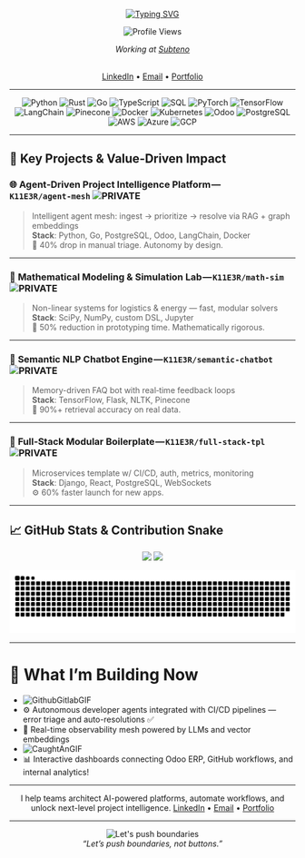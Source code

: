 <p align="center">
  <a href="https://github.com/K11E3R">
    <img src="https://readme-typing-svg.demolab.com?font=Fira+Code&weight=800&size=32&pause=1000&color=00F7E6&center=true&width=900&height=80&lines=Hey%2C+I'm+Yassine+Naanani+%F0%9F%8C%90;AI+Engineer+%E2%9A%96+Architect+of+Intelligent+Systems;Builder+of+Full-Stack+Platforms+%E2%9A%99;Code+Alchemist+%7C+Math+Modeler+%7C+Odoo+Wizard;RAG%2C+Agents%2C+LLMs%2C+and+Beyond+%F0%9F%9A%80;Let's+build+the+future+together+%F0%9F%9A%80" alt="Typing SVG"/>
  </a>
</p>

<p align="center">
  <img src="https://komarev.com/ghpvc/?username=K11E3R&style=flat-square&color=76E0FF" alt="Profile Views"/>
</p>

<p align="center"><em>Working at <a href="https://www.subteno.com/" target="_blank">Subteno</a></em></p>

<p align="center">
  <br>
  <a href="https://www.linkedin.com/in/yassine-naanani-5332a7a0/" target="_blank" rel="noopener noreferrer">LinkedIn</a> • 
  <a href="mailto:prs.online.00@gmail.com" target="_blank" rel="noopener noreferrer">Email</a> • 
  <a href="http://k11e3r.github.io/" target="_blank" rel="noopener noreferrer">Portfolio</a>
</p>


---

<div align="center">

<!-- Languages -->
<img src="https://img.shields.io/badge/-Python-3776AB?logo=python&logoColor=white&style=for-the-badge&animation=glow" alt="Python"/>
<img src="https://img.shields.io/badge/-Rust-000000?logo=rust&logoColor=white&style=for-the-badge&animation=glow" alt="Rust"/>
<img src="https://img.shields.io/badge/-Go-00ADD8?logo=go&logoColor=white&style=for-the-badge&animation=glow" alt="Go"/>
<img src="https://img.shields.io/badge/-TypeScript-3178C6?logo=typescript&logoColor=white&style=for-the-badge&animation=glow" alt="TypeScript"/>
<img src="https://img.shields.io/badge/-SQL-4479A1?logo=postgresql&logoColor=white&style=for-the-badge&animation=glow" alt="SQL"/>

<!-- AI/ML -->
<img src="https://img.shields.io/badge/-PyTorch-EE4C2C?logo=pytorch&logoColor=white&style=for-the-badge&animation=glow" alt="PyTorch"/>
<img src="https://img.shields.io/badge/-TensorFlow-FF6F00?logo=tensorflow&logoColor=white&style=for-the-badge&animation=glow" alt="TensorFlow"/>
<img src="https://img.shields.io/badge/-LangChain-000000?logo=langchain&logoColor=white&style=for-the-badge&animation=glow" alt="LangChain"/>
<img src="https://img.shields.io/badge/-Pinecone-007AC2?logo=pinecone&logoColor=white&style=for-the-badge&animation=glow" alt="Pinecone"/>

<!-- Backend & DevOps -->
<img src="https://img.shields.io/badge/-Docker-2496ED?logo=docker&logoColor=white&style=for-the-badge&animation=glow" alt="Docker"/>
<img src="https://img.shields.io/badge/-Kubernetes-326CE5?logo=kubernetes&logoColor=white&style=for-the-badge&animation=glow" alt="Kubernetes"/>
<img src="https://img.shields.io/badge/-Odoo-7B3F00?logo=odoo&logoColor=white&style=for-the-badge&animation=glow" alt="Odoo"/>
<img src="https://img.shields.io/badge/-PostgreSQL-336791?logo=postgresql&logoColor=white&style=for-the-badge&animation=glow" alt="PostgreSQL"/>

<!-- Cloud -->
<img src="https://img.shields.io/badge/-AWS-232F3E?logo=amazon-aws&logoColor=white&style=for-the-badge&animation=glow" alt="AWS"/>
<img src="https://img.shields.io/badge/-Azure-0078D4?logo=microsoft-azure&logoColor=white&style=for-the-badge&animation=glow" alt="Azure"/>
<img src="https://img.shields.io/badge/-GCP-4285F4?logo=google-cloud&logoColor=white&style=for-the-badge&animation=glow" alt="GCP"/>

</div>


---

## 💼 Key Projects & Value‑Driven Impact

### 🌐 **Agent‑Driven Project Intelligence Platform** — `K11E3R/agent‑mesh` ![PRIVATE](https://img.shields.io/badge/-Private-ff006e?style=flat&logo=gitbook&logoColor=white)
> Intelligent agent mesh: ingest → prioritize → resolve via RAG + graph embeddings  
> **Stack**: Python, Go, PostgreSQL, Odoo, LangChain, Docker  
> 🚀 40% drop in manual triage. Autonomy by design.

---

### 🧠 **Mathematical Modeling & Simulation Lab** — `K11E3R/math‑sim` ![PRIVATE](https://img.shields.io/badge/-Private-ff006e?style=flat&logo=gitbook&logoColor=white)
> Non-linear systems for logistics & energy — fast, modular solvers  
> **Stack**: SciPy, NumPy, custom DSL, Jupyter  
> 🧮 50% reduction in prototyping time. Mathematically rigorous.

---

### 💬 **Semantic NLP Chatbot Engine** — `K11E3R/semantic‑chatbot` ![PRIVATE](https://img.shields.io/badge/-Private-ff006e?style=flat&logo=gitbook&logoColor=white)
> Memory-driven FAQ bot with real‑time feedback loops  
> **Stack**: TensorFlow, Flask, NLTK, Pinecone  
> 🧠 90%+ retrieval accuracy on real data.

---

### 🧱 **Full‑Stack Modular Boilerplate** — `K11E3R/full‑stack‑tpl` ![PRIVATE](https://img.shields.io/badge/-Private-ff006e?style=flat&logo=gitbook&logoColor=white)
> Microservices template w/ CI/CD, auth, metrics, monitoring  
> **Stack**: Django, React, PostgreSQL, WebSockets  
> ⚙️ 60% faster launch for new apps.

---

## 📈 GitHub Stats & Contribution Snake

<div align="center">
  <img src="https://github-readme-stats.vercel.app/api?username=K11E3R&show_icons=true&theme=tokyonight&rank_icon=github&hide_border=true"/>
  <img src="https://github-readme-stats.vercel.app/api/top-langs/?username=K11E3R&layout=compact&theme=tokyonight&hide=c,cpp&hide_border=true"/>
</div>

<p align="center">
  <img src="https://raw.githubusercontent.com/Platane/snk/output/github-contribution-grid-snake-dark.svg" alt="Snake animation" />
</p>

---

# 🧩 What I’m Building Now

- ![GithubGitlabGIF](https://github.com/user-attachments/assets/83e40f5f-7fa3-4830-a79d-4c597cb73a90)
- ⚙️ Autonomous developer agents integrated with CI/CD pipelines — error triage and auto-resolutions ✅
- 📡 Real-time observability mesh powered by LLMs and vector embeddings
- ![CaughtAnGIF](https://github.com/user-attachments/assets/82bb44c0-6209-42aa-9eaf-892da0be6079)
- 📊 Interactive dashboards connecting Odoo ERP, GitHub workflows, and internal analytics!

---

<p align="center">
  I help teams architect AI-powered platforms, automate workflows, and unlock next-level project intelligence.
  <a href="https://www.linkedin.com/in/yassine-naanani-5332a7a0/" target="_blank" rel="noopener noreferrer">LinkedIn</a> • 
  <a href="mailto:prs.online.00@gmail.com" target="_blank" rel="noopener noreferrer">Email</a> • 
  <a href="http://k11e3r.github.io/" target="_blank" rel="noopener noreferrer">Portfolio</a>
</p>


---

<p align="center">
  <img src="https://media.giphy.com/media/LnQjpWaON8nhr21vNW/giphy.gif" width="60" alt="Let's push boundaries"/>
  <br><em>“Let’s push boundaries, not buttons.”</em>
</p>
